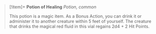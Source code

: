 > [!item]+ **Potion of Healing**
> *Potion, common*
>
> This potion is a magic item. As a Bonus Action, you can drink it or administer it to another creature within 5 feet of yourself. The creature that drinks the magical red fluid in this vial regains 2d4 + 2 Hit Points.